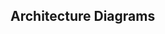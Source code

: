 <div id="title">

## Architecture Diagrams

</div>
<div id="body">

<include src="reading/embed.md" boilerplate  />
<include src="drawing/embed.md" boilerplate  />

</div>